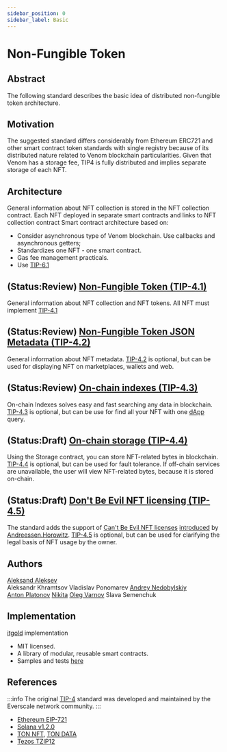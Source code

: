 ```yaml
---
sidebar_position: 0
sidebar_label: Basic
---
```


# Non-Fungible Token

## Abstract

The following standard describes the basic idea of distributed non-fungible token architecture.

## Motivation

The suggested standard differs considerably from Ethereum ERC721 and other smart contract token standards with single registry because of its distributed nature related to Venom blockchain particularities.
Given that Venom has a storage fee, TIP4 is fully distributed and implies separate storage of each NFT.

## Architecture

General information about NFT collection is stored in the NFT collection contract. Each NFT deployed in separate smart contracts and links to NFT collection contract Smart contract architecture based on:

- Consider asynchronous type of Venom blockchain. Use callbacks and asynchronous getters;
- Standardizes one NFT - one smart contract.
- Gas fee management practicals.
- Use [TIP-6.1](./../TIP-6/1.md)

## (Status:Review) [Non-Fungible Token (TIP-4.1)](./../TIP-4/1.md)

General information about NFT collection and NFT tokens. All NFT must implement [TIP-4.1](./../TIP-4/1.md)

## (Status:Review) [Non-Fungible Token JSON Metadata (TIP-4.2)](./../TIP-4/2.md)

General information about NFT metadata. [TIP-4.2](./../TIP-4/2.md) is optional, but can be used for displaying NFT on marketplaces, wallets and web.

## (Status:Review) [On-chain indexes (TIP-4.3)](./../TIP-4/3.md)

On-chain Indexes solves easy and fast searching any data in blockchain. [TIP-4.3](./../TIP-4/3.md) is optional, but can be use for find all your NFT with one [dApp](https://gql-testnet.venom.foundation/graphql) query.

## (Status:Draft) [On-chain storage (TIP-4.4)](./../TIP-4/4.md)

Using the Storage contract, you can store NFT-related bytes in blockchain. [TIP-4.4](./../TIP-4/4.md) is optional, but can be used for fault tolerance. If off-chain services are unavailable, the user will view NFT-related bytes, because it is stored on-chain.

## (Status:Draft) [Don't Be Evil NFT licensing (TIP-4.5)](./../TIP-4/5.md)

The standard adds the support of [Can't Be Evil NFT licenses](https://github.com/a16z/a16z-contracts) [introduced](https://a16zcrypto.com/introducing-nft-licenses/) by [Andreessen.Horowitz](https://a16z.com). [TIP-4.5](./../TIP-4/5.md) is optional, but can be used for clarifying the legal basis of NFT usage by the owner.

## Authors

[Aleksand Aleksev](mailto:rualekseev@gmail.com)  
Aleksandr Khramtsov
Vladislav Ponomarev
[Andrey Nedobylskiy](https://t.me/nedobylskiy)  
[Anton Platonov](https://t.me/SuperArmor)
[Nikita](https://t.me/kokkekpek)
[Oleg Varnov](https://t.me/id_xz)
Slava Semenchuk

## Implementation

[itgold](https://github.com/itgoldio/everscale-tip) implementation

- MIT licensed.
- A library of modular, reusable smart contracts.
- Samples and tests [here](https://github.com/itgoldio/everscale-tip-samples)

## References

:::info
The original [TIP-4](https://docs.everscale.network/standard/TIP-4) standard was developed and maintained by the Everscale network community.
:::

- [Ethereum EIP-721](https://eips.ethereum.org/EIPS/eip-721)
- [Solana v1.2.0](https://docs.metaplex.com/token-metadata/specification)
- [TON NFT](https://github.com/ton-blockchain/TIPs/issues/62), [TON DATA](https://github.com/ton-blockchain/TIPs/issues/64)
- [Tezos TZIP12](https://gitlab.com/tezos/tzip/-/blob/master/proposals/tzip-12/tzip-12.md)
